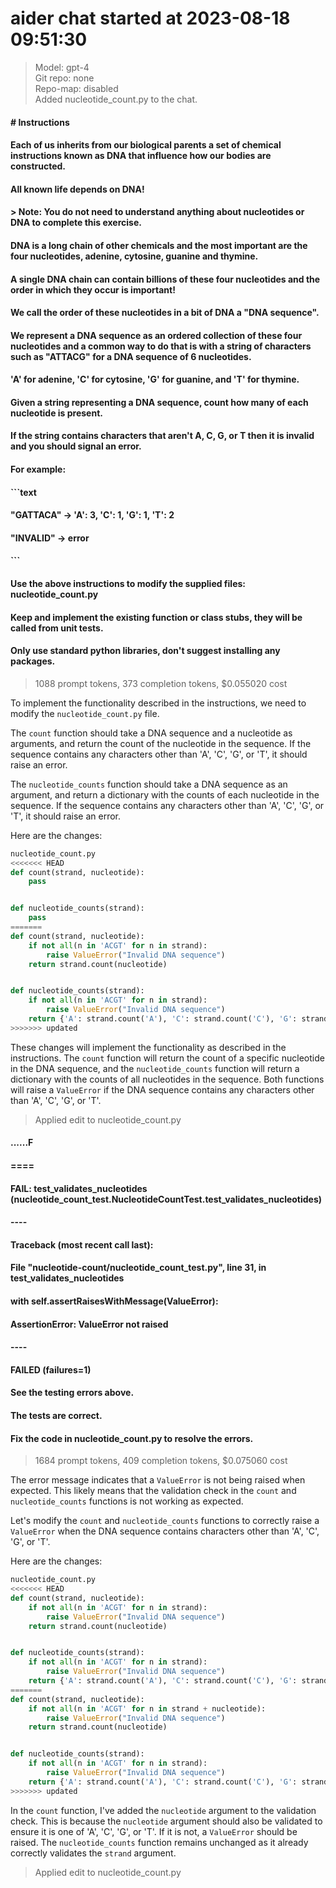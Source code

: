 
# aider chat started at 2023-08-18 09:51:30

> Model: gpt-4  
> Git repo: none  
> Repo-map: disabled  
> Added nucleotide_count.py to the chat.  

#### # Instructions  
####   
#### Each of us inherits from our biological parents a set of chemical instructions known as DNA that influence how our bodies are constructed.  
#### All known life depends on DNA!  
####   
#### > Note: You do not need to understand anything about nucleotides or DNA to complete this exercise.  
####   
#### DNA is a long chain of other chemicals and the most important are the four nucleotides, adenine, cytosine, guanine and thymine.  
#### A single DNA chain can contain billions of these four nucleotides and the order in which they occur is important!  
#### We call the order of these nucleotides in a bit of DNA a "DNA sequence".  
####   
#### We represent a DNA sequence as an ordered collection of these four nucleotides and a common way to do that is with a string of characters such as "ATTACG" for a DNA sequence of 6 nucleotides.  
#### 'A' for adenine, 'C' for cytosine, 'G' for guanine, and 'T' for thymine.  
####   
#### Given a string representing a DNA sequence, count how many of each nucleotide is present.  
#### If the string contains characters that aren't A, C, G, or T then it is invalid and you should signal an error.  
####   
#### For example:  
####   
#### ```text  
#### "GATTACA" -> 'A': 3, 'C': 1, 'G': 1, 'T': 2  
#### "INVALID" -> error  
#### ```  
####   
#### ####  
####   
#### Use the above instructions to modify the supplied files: nucleotide_count.py  
#### Keep and implement the existing function or class stubs, they will be called from unit tests.  
#### Only use standard python libraries, don't suggest installing any packages.  
> 1088 prompt tokens, 373 completion tokens, $0.055020 cost  

To implement the functionality described in the instructions, we need to modify the `nucleotide_count.py` file. 

The `count` function should take a DNA sequence and a nucleotide as arguments, and return the count of the nucleotide in the sequence. If the sequence contains any characters other than 'A', 'C', 'G', or 'T', it should raise an error.

The `nucleotide_counts` function should take a DNA sequence as an argument, and return a dictionary with the counts of each nucleotide in the sequence. If the sequence contains any characters other than 'A', 'C', 'G', or 'T', it should raise an error.

Here are the changes:

```python
nucleotide_count.py
<<<<<<< HEAD
def count(strand, nucleotide):
    pass


def nucleotide_counts(strand):
    pass
=======
def count(strand, nucleotide):
    if not all(n in 'ACGT' for n in strand):
        raise ValueError("Invalid DNA sequence")
    return strand.count(nucleotide)


def nucleotide_counts(strand):
    if not all(n in 'ACGT' for n in strand):
        raise ValueError("Invalid DNA sequence")
    return {'A': strand.count('A'), 'C': strand.count('C'), 'G': strand.count('G'), 'T': strand.count('T')}
>>>>>>> updated
```

These changes will implement the functionality as described in the instructions. The `count` function will return the count of a specific nucleotide in the DNA sequence, and the `nucleotide_counts` function will return a dictionary with the counts of all nucleotides in the sequence. Both functions will raise a `ValueError` if the DNA sequence contains any characters other than 'A', 'C', 'G', or 'T'.

> Applied edit to nucleotide_count.py  

#### ......F  
#### ====  
#### FAIL: test_validates_nucleotides (nucleotide_count_test.NucleotideCountTest.test_validates_nucleotides)  
#### ----  
#### Traceback (most recent call last):  
####   File "nucleotide-count/nucleotide_count_test.py", line 31, in test_validates_nucleotides  
####     with self.assertRaisesWithMessage(ValueError):  
#### AssertionError: ValueError not raised  
####   
#### ----  
####   
####   
#### FAILED (failures=1)  
#### ####  
####   
#### See the testing errors above.  
#### The tests are correct.  
#### Fix the code in nucleotide_count.py to resolve the errors.  
> 1684 prompt tokens, 409 completion tokens, $0.075060 cost  

The error message indicates that a `ValueError` is not being raised when expected. This likely means that the validation check in the `count` and `nucleotide_counts` functions is not working as expected.

Let's modify the `count` and `nucleotide_counts` functions to correctly raise a `ValueError` when the DNA sequence contains characters other than 'A', 'C', 'G', or 'T'.

Here are the changes:

```python
nucleotide_count.py
<<<<<<< HEAD
def count(strand, nucleotide):
    if not all(n in 'ACGT' for n in strand):
        raise ValueError("Invalid DNA sequence")
    return strand.count(nucleotide)


def nucleotide_counts(strand):
    if not all(n in 'ACGT' for n in strand):
        raise ValueError("Invalid DNA sequence")
    return {'A': strand.count('A'), 'C': strand.count('C'), 'G': strand.count('G'), 'T': strand.count('T')}
=======
def count(strand, nucleotide):
    if not all(n in 'ACGT' for n in strand + nucleotide):
        raise ValueError("Invalid DNA sequence")
    return strand.count(nucleotide)


def nucleotide_counts(strand):
    if not all(n in 'ACGT' for n in strand):
        raise ValueError("Invalid DNA sequence")
    return {'A': strand.count('A'), 'C': strand.count('C'), 'G': strand.count('G'), 'T': strand.count('T')}
>>>>>>> updated
```

In the `count` function, I've added the `nucleotide` argument to the validation check. This is because the `nucleotide` argument should also be validated to ensure it is one of 'A', 'C', 'G', or 'T'. If it is not, a `ValueError` should be raised. The `nucleotide_counts` function remains unchanged as it already correctly validates the `strand` argument.

> Applied edit to nucleotide_count.py  
